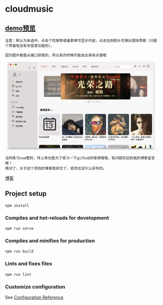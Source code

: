 # cloudmusic

## [demo预览](https://mo-olly.github.io/CloudMusic/)
```
注意：默认为未选中，点击个性推荐或者歌单可显示内容，点击左侧箭头可弹出登陆界面（只是个界面啦没有写登录功能的）。
```
```
因为图片都是从接口获取的，所以有的时候可能会出来有点慢哦
```
![image](界面展示.png)

```
当时练习vue整的，传上来也是为了练习一下github的使用嘻嘻，有问题欢迎到我的博客留言哦！
哦对了，关于这个项目的博客我弃文了，感觉也没什么好写的。
```
[博客](https://blog.csdn.net/Mo_olly)
## Project setup
```
npm install
```

### Compiles and hot-reloads for development
```
npm run serve
```

### Compiles and minifies for production
```
npm run build
```

### Lints and fixes files
```
npm run lint
```

### Customize configuration
See [Configuration Reference](https://cli.vuejs.org/config/).
